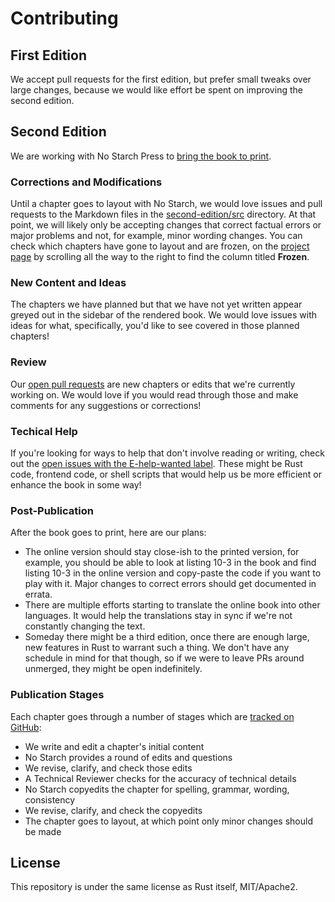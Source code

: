 # Contributing

## First Edition

We accept pull requests for the first edition,
but prefer small tweaks over large changes,
because we would like effort be spent on improving the second edition.

## Second Edition

We are working with No Starch Press to
[bring the book to print](#publication-stages).

### Corrections and Modifications

Until a chapter goes to layout with No Starch, we would love issues 
and pull requests to the Markdown files in the [second-edition/src] directory.
At that point, we will likely only be accepting changes that correct
factual errors or major problems and not, for example, minor wording changes.
You can check which chapters have gone to layout and are frozen, on the
[project page][project] by scrolling all the way to the right to find the column
titled **Frozen**.

[second-edition/src]: https://github.com/rust-lang/book/tree/master/second-edition/src

### New Content and Ideas

The chapters we have planned but that we have not yet written appear greyed out
in the sidebar of the rendered book. We would love issues with ideas for what,
specifically, you'd like to see covered in those planned chapters!

### Review

Our [open pull requests][pulls] are new chapters or edits that we're currently
working on. We would love if you would read through those and make comments for
any suggestions or corrections!

[pulls]: https://github.com/rust-lang/book/pulls

### Techical Help

If you're looking for ways to help that don't involve reading or writing, check
out the [open issues with the E-help-wanted label][help-wanted]. These might be
Rust code, frontend code, or shell scripts that would help us be more efficient
or enhance the book in some way!

[help-wanted]: https://github.com/rust-lang/book/issues?q=is%3Aopen+is%3Aissue+label%3AE-help-wanted

### Post-Publication
After the book goes to print, here are our plans:

* The online version should stay close-ish to the printed version, for
  example, you should be able to look at listing 10-3 in the book and find
  listing 10-3 in the online version and copy-paste the code if you want to
  play with it. Major changes to correct errors should get documented in
  errata.
* There are multiple efforts starting to translate the online book into
  other languages. It would help the translations stay in sync if we're not
  constantly changing the text.
* Someday there might be a third edition, once there are enough large, new
  features in Rust to warrant such a thing. We don't have any schedule in mind
  for that though, so if we were to leave PRs around unmerged, they might be
  open indefinitely.

### Publication Stages
Each chapter goes through a number of stages which are [tracked on GitHub][project]:

[project]: https://github.com/rust-lang/book/projects/1

* We write and edit a chapter's initial content
* No Starch provides a round of edits and questions
* We revise, clarify, and check those edits
* A Technical Reviewer checks for the accuracy of technical details
* No Starch copyedits the chapter for spelling, grammar, wording, consistency
* We revise, clarify, and check the copyedits
* The chapter goes to layout, at which point only minor changes should be made

## License

This repository is under the same license as Rust itself, MIT/Apache2.